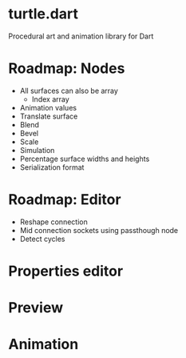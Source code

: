 # turtle.dart

Procedural art and animation library for Dart

# Roadmap: Nodes

+ All surfaces can also be array
    + Index array
+ Animation values
+ Translate surface
+ Blend
+ Bevel
+ Scale
+ Simulation
+ Percentage surface widths and heights
+ Serialization format

# Roadmap: Editor

+ Reshape connection
+ Mid connection sockets using passthough node
+ Detect cycles

# Properties editor

# Preview

# Animation